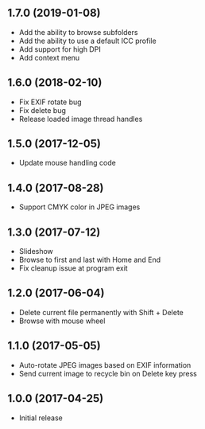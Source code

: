 ## 1.7.0 (2019-01-08)

- Add the ability to browse subfolders
- Add the ability to use a default ICC profile
- Add support for high DPI
- Add context menu

## 1.6.0 (2018-02-10)

- Fix EXIF rotate bug
- Fix delete bug
- Release loaded image thread handles

## 1.5.0 (2017-12-05)

- Update mouse handling code

## 1.4.0 (2017-08-28)

- Support CMYK color in JPEG images

## 1.3.0 (2017-07-12)

- Slideshow
- Browse to first and last with Home and End
- Fix cleanup issue at program exit

## 1.2.0 (2017-06-04)

- Delete current file permanently with Shift + Delete
- Browse with mouse wheel

## 1.1.0 (2017-05-05)

- Auto-rotate JPEG images based on EXIF information
- Send current image to recycle bin on Delete key press

## 1.0.0 (2017-04-25)
- Initial release